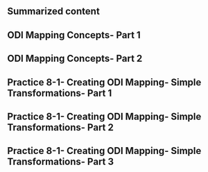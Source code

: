 ## Summarized content 
## ODI Mapping Concepts- Part 1 

## ODI Mapping Concepts- Part 2 

## Practice 8-1- Creating ODI Mapping- Simple Transformations- Part 1 

## Practice 8-1- Creating ODI Mapping- Simple Transformations- Part 2 

## Practice 8-1- Creating ODI Mapping- Simple Transformations- Part 3 

